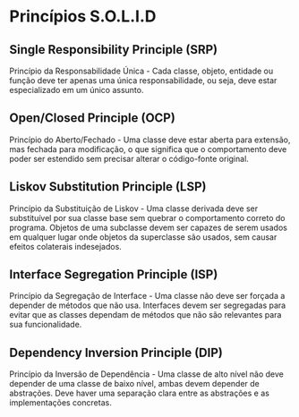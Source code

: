 # Princípios S.O.L.I.D

## Single Responsibility Principle (SRP)<br>
Princípio da Responsabilidade Única - Cada classe, objeto, entidade ou função deve ter apenas uma única responsabilidade, ou seja, deve estar especializado em um único assunto.

## Open/Closed Principle (OCP)<br>
Princípio do Aberto/Fechado - Uma classe deve estar aberta para extensão, mas fechada para modificação, o que significa que o comportamento deve poder ser estendido sem precisar alterar o código-fonte original.

## Liskov Substitution Principle (LSP)<br>
Princípio da Substituição de Liskov - Uma classe derivada deve ser substituível por sua classe base sem quebrar o comportamento correto do programa. Objetos de uma subclasse devem ser capazes de serem usados em qualquer lugar onde objetos da superclasse são usados, sem causar efeitos colaterais indesejados.

## Interface Segregation Principle (ISP)<br>
Princípio da Segregação de Interface - Uma classe não deve ser forçada a depender de métodos que não usa. Interfaces devem ser segregadas para evitar que as classes dependam de métodos que não são relevantes para sua funcionalidade.

## Dependency Inversion Principle (DIP)<br>
Princípio da Inversão de Dependência - Uma classe de alto nível não deve depender de uma classe de baixo nível, ambas devem depender de abstrações. Deve haver uma separação clara entre as abstrações e as implementações concretas.
